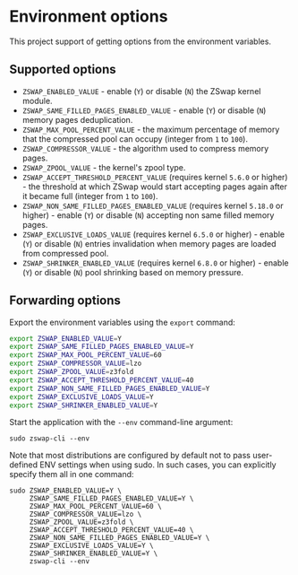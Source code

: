 # Environment options

This project support of getting options from the environment variables.

## Supported options

  * `ZSWAP_ENABLED_VALUE` - enable (`Y`) or disable (`N`) the ZSwap kernel module.
  * `ZSWAP_SAME_FILLED_PAGES_ENABLED_VALUE` - enable (`Y`) or disable (`N`) memory pages deduplication.
  * `ZSWAP_MAX_POOL_PERCENT_VALUE` - the maximum percentage of memory that the compressed pool can occupy (integer from `1` to `100`).
  * `ZSWAP_COMPRESSOR_VALUE` - the algorithm used to compress memory pages.
  * `ZSWAP_ZPOOL_VALUE` - the kernel's zpool type.
  * `ZSWAP_ACCEPT_THRESHOLD_PERCENT_VALUE` (requires kernel `5.6.0` or higher) - the threshold at which ZSwap would start accepting pages again after it became full (integer from `1` to `100`).
  * `ZSWAP_NON_SAME_FILLED_PAGES_ENABLED_VALUE` (requires kernel `5.18.0` or higher) - enable (`Y`) or disable (`N`) accepting non same filled memory pages.
  * `ZSWAP_EXCLUSIVE_LOADS_VALUE` (requires kernel `6.5.0` or higher) - enable (`Y`) or disable (`N`) entries invalidation when memory pages are loaded from compressed pool.
  * `ZSWAP_SHRINKER_ENABLED_VALUE` (requires kernel `6.8.0` or higher) - enable (`Y`) or disable (`N`) pool shrinking based on memory pressure.

## Forwarding options

Export the environment variables using the `export` command:

```bash
export ZSWAP_ENABLED_VALUE=Y
export ZSWAP_SAME_FILLED_PAGES_ENABLED_VALUE=Y
export ZSWAP_MAX_POOL_PERCENT_VALUE=60
export ZSWAP_COMPRESSOR_VALUE=lzo
export ZSWAP_ZPOOL_VALUE=z3fold
export ZSWAP_ACCEPT_THRESHOLD_PERCENT_VALUE=40
export ZSWAP_NON_SAME_FILLED_PAGES_ENABLED_VALUE=Y
export ZSWAP_EXCLUSIVE_LOADS_VALUE=Y
export ZSWAP_SHRINKER_ENABLED_VALUE=Y
```

Start the application with the `--env` command-line argument:

```
sudo zswap-cli --env
```

Note that most distributions are configured by default not to pass user-defined ENV settings when using sudo. In such cases, you can explicitly specify them all in one command:

```
sudo ZSWAP_ENABLED_VALUE=Y \
     ZSWAP_SAME_FILLED_PAGES_ENABLED_VALUE=Y \
     ZSWAP_MAX_POOL_PERCENT_VALUE=60 \
     ZSWAP_COMPRESSOR_VALUE=lzo \
     ZSWAP_ZPOOL_VALUE=z3fold \
     ZSWAP_ACCEPT_THRESHOLD_PERCENT_VALUE=40 \
     ZSWAP_NON_SAME_FILLED_PAGES_ENABLED_VALUE=Y \
     ZSWAP_EXCLUSIVE_LOADS_VALUE=Y \
     ZSWAP_SHRINKER_ENABLED_VALUE=Y \
     zswap-cli --env
```
